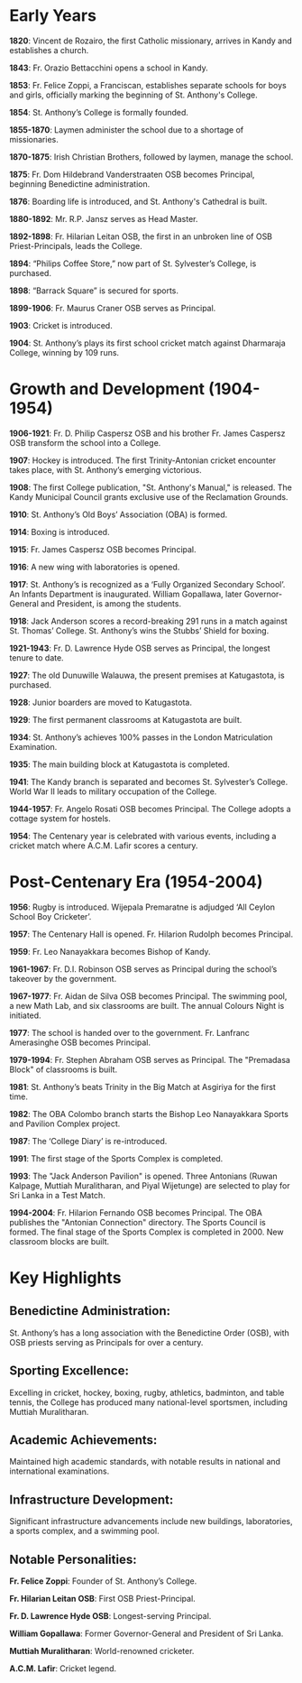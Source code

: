 # Early Years

**1820**: Vincent de Rozairo, the first Catholic missionary, arrives in Kandy and establishes a church.

**1843**: Fr. Orazio Bettacchini opens a school in Kandy.

**1853**: Fr. Felice Zoppi, a Franciscan, establishes separate schools for boys and girls, officially marking the beginning of St. Anthony's College.

**1854**: St. Anthony’s College is formally founded.

**1855-1870**: Laymen administer the school due to a shortage of missionaries.

**1870-1875**: Irish Christian Brothers, followed by laymen, manage the school.

**1875**: Fr. Dom Hildebrand Vanderstraaten OSB becomes Principal, beginning Benedictine administration.

**1876**: Boarding life is introduced, and St. Anthony's Cathedral is built.

**1880-1892**: Mr. R.P. Jansz serves as Head Master.

**1892-1898**: Fr. Hilarian Leitan OSB, the first in an unbroken line of OSB Priest-Principals, leads the College.

**1894**: “Philips Coffee Store,” now part of St. Sylvester’s College, is purchased.

**1898**: “Barrack Square” is secured for sports.

**1899-1906**: Fr. Maurus Craner OSB serves as Principal.

**1903**: Cricket is introduced.

**1904**: St. Anthony’s plays its first school cricket match against Dharmaraja College, winning by 109 runs.

# Growth and Development (1904-1954)

**1906-1921**: Fr. D. Philip Caspersz OSB and his brother Fr. James Caspersz OSB transform the school into a College.

**1907**: Hockey is introduced. The first Trinity-Antonian cricket encounter takes place, with St. Anthony’s emerging victorious.

**1908**: The first College publication, "St. Anthony's Manual," is released. The Kandy Municipal Council grants exclusive use of the Reclamation Grounds.

**1910**: St. Anthony’s Old Boys’ Association (OBA) is formed.

**1914**: Boxing is introduced.

**1915**: Fr. James Caspersz OSB becomes Principal.

**1916**: A new wing with laboratories is opened.

**1917**: St. Anthony’s is recognized as a ‘Fully Organized Secondary School’. An Infants Department is inaugurated. William Gopallawa, later Governor-General and President, is among the students.

**1918**: Jack Anderson scores a record-breaking 291 runs in a match against St. Thomas’ College. St. Anthony’s wins the Stubbs’ Shield for boxing.

**1921-1943**: Fr. D. Lawrence Hyde OSB serves as Principal, the longest tenure to date.

**1927**: The old Dunuwille Walauwa, the present premises at Katugastota, is purchased.

**1928**: Junior boarders are moved to Katugastota.

**1929**: The first permanent classrooms at Katugastota are built.

**1934**: St. Anthony’s achieves 100% passes in the London Matriculation Examination.

**1935**: The main building block at Katugastota is completed.

**1941**: The Kandy branch is separated and becomes St. Sylvester’s College. World War II leads to military occupation of the College.

**1944-1957**: Fr. Angelo Rosati OSB becomes Principal. The College adopts a cottage system for hostels.

**1954**: The Centenary year is celebrated with various events, including a cricket match where A.C.M. Lafir scores a century.

# Post-Centenary Era (1954-2004)

**1956**: Rugby is introduced. Wijepala Premaratne is adjudged ‘All Ceylon School Boy Cricketer’.

**1957**: The Centenary Hall is opened. Fr. Hilarion Rudolph becomes Principal.

**1959**: Fr. Leo Nanayakkara becomes Bishop of Kandy.

**1961-1967**: Fr. D.I. Robinson OSB serves as Principal during the school’s takeover by the government.

**1967-1977**: Fr. Aidan de Silva OSB becomes Principal. The swimming pool, a new Math Lab, and six classrooms are built. The annual Colours Night is initiated.

**1977**: The school is handed over to the government. Fr. Lanfranc Amerasinghe OSB becomes Principal.

**1979-1994**: Fr. Stephen Abraham OSB serves as Principal. The "Premadasa Block" of classrooms is built.

**1981**: St. Anthony’s beats Trinity in the Big Match at Asgiriya for the first time.

**1982**: The OBA Colombo branch starts the Bishop Leo Nanayakkara Sports and Pavilion Complex project.

**1987**: The ‘College Diary’ is re-introduced.

**1991**: The first stage of the Sports Complex is completed.

**1993**: The "Jack Anderson Pavilion" is opened. Three Antonians (Ruwan Kalpage, Muttiah Muralitharan, and Piyal Wijetunge) are selected to play for Sri Lanka in a Test Match.

**1994-2004**: Fr. Hilarion Fernando OSB becomes Principal. The OBA publishes the "Antonian Connection" directory. The Sports Council is formed. The final stage of the Sports Complex is completed in 2000. New classroom blocks are built.

# Key Highlights

## Benedictine Administration:

St. Anthony’s has a long association with the Benedictine Order (OSB), with OSB priests serving as Principals for over a century.

## Sporting Excellence:

Excelling in cricket, hockey, boxing, rugby, athletics, badminton, and table tennis, the College has produced many national-level sportsmen, including Muttiah Muralitharan.

## Academic Achievements:

Maintained high academic standards, with notable results in national and international examinations.

## Infrastructure Development:

Significant infrastructure advancements include new buildings, laboratories, a sports complex, and a swimming pool.

## Notable Personalities:

**Fr. Felice Zoppi**: Founder of St. Anthony’s College.

**Fr. Hilarian Leitan OSB**: First OSB Priest-Principal.

**Fr. D. Lawrence Hyde OSB**: Longest-serving Principal.

**William Gopallawa**: Former Governor-General and President of Sri Lanka.

**Muttiah Muralitharan**: World-renowned cricketer.

**A.C.M. Lafir**: Cricket legend.
